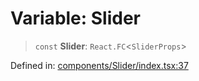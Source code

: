 # Variable: Slider

> `const` **Slider**: `React.FC`\<`SliderProps`\>

Defined in: [components/Slider/index.tsx:37](https://github.com/onyx-og/prismal-react/blob/c800194f7409ec5ee2985ddabc203568950fbd7d/packages/react/src/components/Slider/index.tsx#L37)
